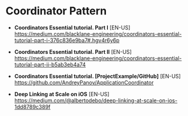 # Coordinator Pattern

- **Coordinators Essential tutorial. Part I** [EN-US] \
https://medium.com/blacklane-engineering/coordinators-essential-tutorial-part-i-376c836e9ba7#.hgv4r6y6p

- **Coordinators Essential tutorial. Part II** [EN-US] \
https://medium.com/blacklane-engineering/coordinators-essential-tutorial-part-ii-b5ab3eb4a74

- **Coordinators Essential tutorial. [ProjectExample/GitHub]** [EN-US] \
https://github.com/AndreyPanov/ApplicationCoordinator

- **Deep Linking at Scale on iOS** [EN-US] \
https://medium.com/@albertodebo/deep-linking-at-scale-on-ios-1dd8789c389f
